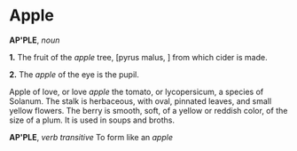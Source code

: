 # Apple

**AP'PLE**, _noun_

**1.** The fruit of the _apple_ tree, \[pyrus malus, \] from which cider is made.

**2.** The _apple_ of the eye is the pupil.

Apple of love, or love _apple_ the tomato, or lycopersicum, a species of Solanum. The stalk is herbaceous, with oval, pinnated leaves, and small yellow flowers. The berry is smooth, soft, of a yellow or reddish color, of the size of a plum. It is used in soups and broths.

**AP'PLE**, _verb transitive_ To form like an _apple_